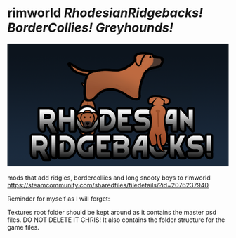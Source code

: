 # rimworld _RhodesianRidgebacks!_ _BorderCollies!_ _Greyhounds!_

![RimworldRidgies](About/Preview.png)

mods that add ridgies, bordercollies and long snooty boys to rimworld  
https://steamcommunity.com/sharedfiles/filedetails/?id=2076237940

Reminder for myself as I will forget:

Textures root folder should be kept around as it contains the master psd files. DO NOT DELETE IT CHRIS! It also contains the folder structure for the game files.